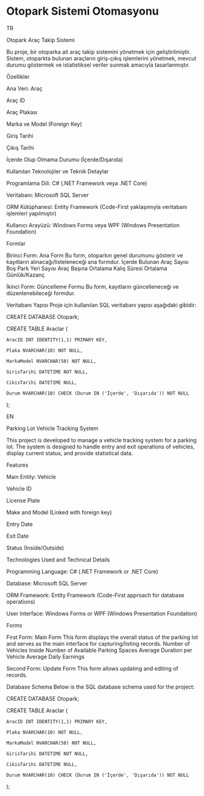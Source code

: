 # Otopark Sistemi Otomasyonu

 TR

Otopark Araç Takip Sistemi

Bu proje, bir otoparka ait araç takip sistemini yönetmek için geliştirilmiştir.
Sistem, otoparkta bulunan araçların giriş-çıkış işlemlerini yönetmek, mevcut durumu 
göstermek ve istatistiksel veriler sunmak amacıyla tasarlanmıştır.

Özellikler

Ana Veri: Araç

Araç ID

Araç Plakası

Marka ve Model (Foreign Key)

Giriş Tarihi

Çıkış Tarihi

İçerde Olup Olmama Durumu (İçerde/Dışarıda)


Kullanılan Teknolojiler ve Teknik Detaylar


Programlama Dili: C# (.NET Framework veya .NET Core)

Veritabanı: Microsoft SQL Server

ORM Kütüphanesi: Entity Framework (Code-First yaklaşımıyla veritabanı işlemleri yapılmıştır)

Kullanıcı Arayüzü: Windows Forms veya WPF (Windows Presentation Foundation)


Formlar


Birinci Form: Ana Form
Bu form, otoparkın genel durumunu gösterir ve kayıtların alınacağı/listeleneceği ana formdur.
İçerde Bulunan Araç Sayısı
Boş Park Yeri Sayısı
Araç Başına Ortalama Kalış Süresi
Ortalama Günlük/Kazanç

İkinci Form: Güncelleme Formu
Bu form, kayıtların güncelleneceği ve düzenlenebileceği formdur.

Veritabanı Yapısı
Proje için kullanılan SQL veritabanı yapısı aşağıdaki gibidir:

CREATE DATABASE Otopark;

CREATE TABLE Araclar 
(

    AracID INT IDENTITY(1,1) PRIMARY KEY,
    
    Plaka NVARCHAR(10) NOT NULL,
    
    MarkaModel NVARCHAR(50) NOT NULL,
    
    GirisTarihi DATETIME NOT NULL,
    
    CikisTarihi DATETIME NULL,
    
    Durum NVARCHAR(10) CHECK (Durum IN ('İçerde', 'Dışarıda')) NOT NULL
    
);



EN

Parking Lot Vehicle Tracking System

This project is developed to manage a vehicle tracking 
system for a parking lot. The system is designed to handle 
entry and exit operations of vehicles, display current status, and provide statistical data.

Features

Main Entity: Vehicle

Vehicle ID

License Plate

Make and Model (Linked with foreign key)

Entry Date

Exit Date

Status (Inside/Outside)

Technologies Used and Technical Details

Programming Language: C# (.NET Framework or .NET Core)

Database: Microsoft SQL Server

ORM Framework: Entity Framework (Code-First approach for database operations)

User Interface: Windows Forms or WPF (Windows Presentation Foundation)

Forms

First Form: Main Form
This form displays the overall status of the parking lot and serves as the main interface for capturing/listing records.
Number of Vehicles Inside
Number of Available Parking Spaces
Average Duration per Vehicle
Average Daily Earnings

Second Form: Update Form
This form allows updating and editing of records.

Database Schema
Below is the SQL database schema used for the project:


CREATE DATABASE Otopark;


CREATE TABLE Araclar 
(

    AracID INT IDENTITY(1,1) PRIMARY KEY,
    
    Plaka NVARCHAR(10) NOT NULL,
    
    MarkaModel NVARCHAR(50) NOT NULL,
    
    GirisTarihi DATETIME NOT NULL,
    
    CikisTarihi DATETIME NULL,
    
    Durum NVARCHAR(10) CHECK (Durum IN ('İçerde', 'Dışarıda')) NOT NULL
    
);
